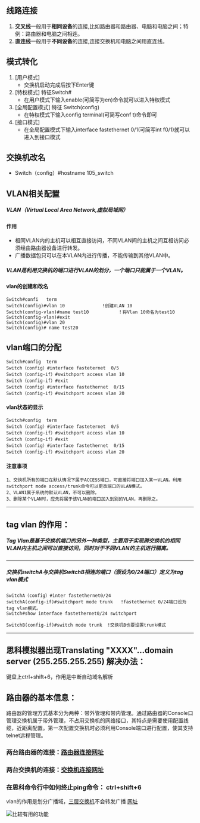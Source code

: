 ## 线路连接

1. **交叉线**一般用于**相同设备**的连接,比如路由器和路由器、电脑和电脑之间；特例：路由器和电脑之间相连。
2. **直连线**一般用于**不同设备**的连接,连接交换机和电脑之间用直连线。

## 模式转化

1. [用户模式]
   - 交换机启动完成后按下Enter键
2. [特权模式]  特征Switch#
   - 在用户模式下输入enable(可简写为en)命令就可以进入特权模式
3. [全局配置模式] 特征 Switch(config)
   - 在特权模式下输入config terminal(可简写conf t)命令即可
4. [接口模式]
   - 在全局配置模式下输入interface fastethernet 0/1(可简写int f0/1)就可以进入到接口模式

## 交换机改名

- Switch（config）#hostname 105_switch

## VLAN相关配置

##### VLAN（Virtual Local Area Network,虚拟局域网）

#### 作用

- 相同VLAN内的主机可以相互直接访问，不同VLAN间的主机之间互相访问必须经由路由器设备进行转发。
- 广播数据包只可以在本VLAN内进行传播，不能传输到其他VLAN中。

##### VLAN是利用交换机的端口进行VLAN的划分，一个端口只能属于一个VLAN。

#### vlan的创建和改名

```
Switch#confi   term
Switch(config)#vlan 10              !创建VLAN 10
Switch(config-vlan)#name test10           ！将Vlan 10命名为test10
Switch(config-vlan)#exit
Switch(config)#vlan 20
Switch(config)# name test20
```

##  vlan端口的分配

```
Switch#config  term
Switch（config）#interface fasteternet  0/5
Switch（config-if）#switchport access vlan 10
Switch（config-if）#exit
Switch（config）#interface fastethernet  0/15
Switch（config-if）#switchport access vlan 20
```

#### vlan状态的显示

```
Switch#config  term
Switch（config）#interface fasteternet  0/5
Switch（config-if）#switchport access vlan 10
Switch（config-if）#exit
Switch（config）#interface fastethernet  0/15
Switch（config-if）#switchport access vlan 20
```

#### 注意事项

```
1、交换机所有的端口在默认情况下属于ACCESS端口，可直接将端口加入某一VLAN。利用switchport mode access/trunk命令可以更改端口的VLAN模式。
2、VLAN1属于系统的默认VLAN，不可以删除。
3、删除某个VLAN时，应先将属于该VLAN的端口加入到别的VLAN，再删除之。
```

---

## tag vlan 的作用：

##### Tag Vlan是基于交换机端口的另外一种类型，主要用于实现跨交换机的相同VLAN内主机之间可以直接访问，同时对于不同VLAN的主机进行隔离。

---

##### 交换机switchA与交换机SwitchB相连的端口（假设为0/24端口）定义为tag vlan模式

```
SwitchA（config）#inter fastethernet0/24
switchA(config-if)#switchport mode trunk   !fastethernet 0/24端口设为tag vlan模式。
Switch#show interface fastethernet0/24 switchport
```

```
SwitchB(config-if)#switch mode trunk  !交换机B也要设置trunk模式
```

---

##  思科模拟器出现Translating "XXXX"...domain server (255.255.255.255) 解决办法：

  键盘上ctrl+shift+6，作用是中断自动域名解析

## 路由器的基本信息：

路由器的管理方式基本分为两种：带外管理和带内管理。通过路由器的Console口管理交换机属于带外管理，不占用交换机的网络接口，其特点是需要使用配置线缆，近距离配置。第一次配置交换机时必须利用Console端口进行配置，使其支持telnet远程管理。

### 两台路由器的连接：[路由器连接网址](https://jingyan.baidu.com/article/ce09321b63a83c2bfe858f53.html)

### 两台交换机的连接：[交换机连接网址](https://jingyan.baidu.com/article/a948d6510760ef0a2dcd2e3c.html)

### 在思科命令行中如何终止ping命令： ctrl+shift+6

vlan的作用是划分广播域，[三层交换机](https://www.baidu.com/s?wd=三层交换机&tn=SE_PcZhidaonwhc_ngpagmjz&rsv_dl=gh_pc_zhidao)不会转发广播     [网址](https://zhidao.baidu.com/question/275176151.html)

![比较有用的功能](C:\Users\dell\AppData\Roaming\Typora\typora-user-images\image-20191211200352229.png)

